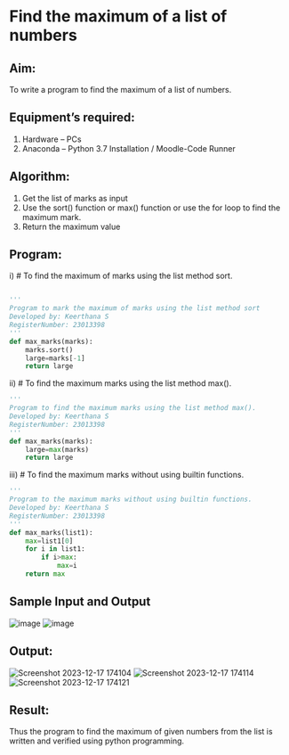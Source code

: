 # Find the maximum of a list of numbers
## Aim:
To write a program to find the maximum of a list of numbers.
## Equipment’s required:
1.	Hardware – PCs
2.	Anaconda – Python 3.7 Installation / Moodle-Code Runner
## Algorithm:
1.	Get the list of marks as input
2.	Use the sort() function or max() function or use the for loop to find the maximum mark.
3.	Return the maximum value
## Program:

i)	# To find the maximum of marks using the list method sort.
```Python

''' 
Program to mark the maximum of marks using the list method sort
Developed by: Keerthana S
RegisterNumber: 23013398
'''
def max_marks(marks):
    marks.sort()
    large=marks[-1]
    return large

```

ii)	# To find the maximum marks using the list method max().
```Python
''' 
Program to find the maximum marks using the list method max().
Developed by: Keerthana S
RegisterNumber: 23013398
'''
def max_marks(marks):
    large=max(marks)
    return large


```

iii) # To find the maximum marks without using builtin functions.
```Python
''' 
Program to the maximum marks without using builtin functions.
Developed by: Keerthana S
RegisterNumber: 23013398
'''
def max_marks(list1):
    max=list1[0]
    for i in list1:
        if i>max:
            max=i
    return max


```
## Sample Input and Output
![image](https://github.com/KeerthanaaSaravanan/PYTHON-EX_06_FindMaximum/assets/145742596/54c9d584-c0a4-4eb3-b718-f3065ae749d2)
![image](https://github.com/KeerthanaaSaravanan/PYTHON-EX_06_FindMaximum/assets/145742596/97a8c5a1-e00c-4f19-9559-7086b94cfd20)


## Output:
![Screenshot 2023-12-17 174104](https://github.com/KeerthanaaSaravanan/PYTHON-EX_06_FindMaximum/assets/145742596/37f2e6da-d5f6-43c3-b4a3-d6355b7da747)
![Screenshot 2023-12-17 174114](https://github.com/KeerthanaaSaravanan/PYTHON-EX_06_FindMaximum/assets/145742596/8b4d1e81-4470-4f8c-b057-b8be91954c56)
![Screenshot 2023-12-17 174121](https://github.com/KeerthanaaSaravanan/PYTHON-EX_06_FindMaximum/assets/145742596/cfa310cf-0dc3-47ee-894a-812dd18b39ca)


## Result:
Thus the program to find the maximum of given numbers from the list is written and verified using python programming.
